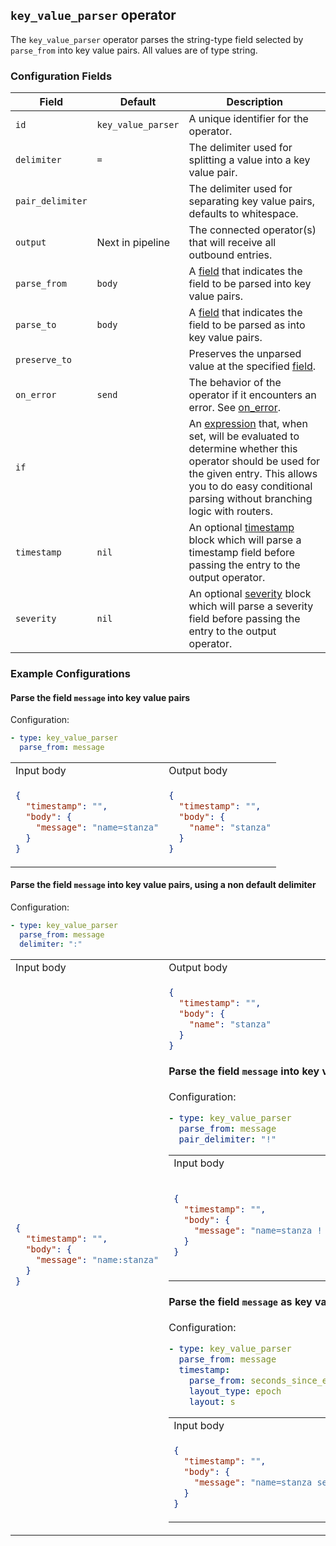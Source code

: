 ## `key_value_parser` operator

The `key_value_parser` operator parses the string-type field selected by `parse_from` into key value pairs. All values are of type string.

### Configuration Fields

| Field            | Default             | Description                                                                                                                                                                                                                               |
| ---              | ---                 | ---                                                                                                                                                                                                                                       |
| `id`             | `key_value_parser`  | A unique identifier for the operator.                                                                                                                                                                                                     |
| `delimiter`      | `=`                 | The delimiter used for splitting a value into a key value pair.                                                                                                                                                                           |
| `pair_delimiter` |                     | The delimiter used for separating key value pairs, defaults to whitespace.                                                                                                                                                                |
| `output`         | Next in pipeline    | The connected operator(s) that will receive all outbound entries.                                                                                                                                                                         |
| `parse_from`     | `body`              | A [field](/docs/types/field.md) that indicates the field to be parsed into key value pairs.                                                                                                                                               |
| `parse_to`       | `body`              | A [field](/docs/types/field.md) that indicates the field to be parsed as into key value pairs.                                                                                                                                            |
| `preserve_to`    |                     | Preserves the unparsed value at the specified [field](/docs/types/field.md).                                                                                                                                                              |
| `on_error`       | `send`              | The behavior of the operator if it encounters an error. See [on_error](/docs/types/on_error.md).                                                                                                                                          |
| `if`             |                     | An [expression](/docs/types/expression.md) that, when set, will be evaluated to determine whether this operator should be used for the given entry. This allows you to do easy conditional parsing without branching logic with routers.  |
| `timestamp`      | `nil`               | An optional [timestamp](/docs/types/timestamp.md) block which will parse a timestamp field before passing the entry to the output operator.                                                                                               |
| `severity`       | `nil`               | An optional [severity](/docs/types/severity.md) block which will parse a severity field before passing the entry to the output operator.                                                                                                  |


### Example Configurations

#### Parse the field `message` into key value pairs

Configuration:
```yaml
- type: key_value_parser
  parse_from: message
```

<table>
<tr><td> Input body </td> <td> Output body </td></tr>
<tr>
<td>

```json
{
  "timestamp": "",
  "body": {
    "message": "name=stanza"
  }
}
```

</td>
<td>

```json
{
  "timestamp": "",
  "body": {
    "name": "stanza"
  }
}
```

</td>
</tr>
</table>

#### Parse the field `message` into key value pairs, using a non default delimiter

Configuration:
```yaml
- type: key_value_parser
  parse_from: message
  delimiter: ":"
```

<table>
<tr><td> Input body </td> <td> Output body </td></tr>
<tr>
<td>

```json
{
  "timestamp": "",
  "body": {
    "message": "name:stanza"
  }
}
```

</td>
<td>

```json
{
  "timestamp": "",
  "body": {
    "name": "stanza"
  }
}
```

#### Parse the field `message` into key value pairs, using a non default pair delimiter

Configuration:
```yaml
- type: key_value_parser
  parse_from: message
  pair_delimiter: "!"
```

<table>
<tr><td> Input body </td> <td> Output body </td></tr>
<tr>
<td>

```json
{
  "timestamp": "",
  "body": {
    "message": "name=stanza ! org=otel      ! group=dev"
  }
}
```

</td>
<td>

```json
{
  "timestamp": "",
  "body": {
    "name": "stanza",
    "org": "otel",
    "group": "dev"
  }
}
```

</td>
</tr>
</table>

#### Parse the field `message` as key value pairs, and parse the timestamp

Configuration:
```yaml
- type: key_value_parser
  parse_from: message
  timestamp:
    parse_from: seconds_since_epoch
    layout_type: epoch
    layout: s
```

<table>
<tr><td> Input body </td> <td> Output body </td></tr>
<tr>
<td>

```json
{
  "timestamp": "",
  "body": {
    "message": "name=stanza seconds_since_epoch=1136214245"
  }
}
```

</td>
<td>

```json
{
  "timestamp": "2006-01-02T15:04:05-07:00",
  "body": {
    "name": "stanza"
  }
}
```

</td>
</tr>
</table>

